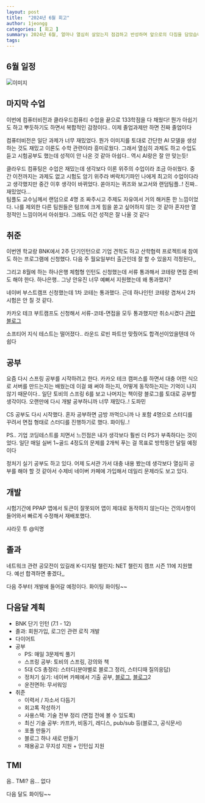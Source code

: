 ```yaml
---
layout: post
title:  "2024년 6월 회고"
author: 1jeongg
categories: [ 회고 ]
summary: 2024년 6월, 얼마나 열심히 살았는지 점검하고 반성하며 앞으로의 다짐을 담았습니다.
tags:
---
```


## 6월 일정
![이미지](https://1jeongg.notion.site/image/https%3A%2F%2Fprod-files-secure.s3.us-west-2.amazonaws.com%2Fc256e108-fd9a-4c15-9548-7caa838d19b2%2F8cc91c6b-df2b-4aaf-a85b-e0109f40df4c%2FUntitled.png?table=block&id=0846f9e1-6c43-4d97-862a-0f10d82de556&spaceId=c256e108-fd9a-4c15-9548-7caa838d19b2&width=1160&userId=&cache=v2)

## 마지막 수업

이번에 컴퓨터비전과 클라우드컴퓨티 수업을 끝으로 133학점을 다 채웠다! 
뭔가 아쉽기도 하고 뿌듯하기도 하면서 복합적인 감정이다.. 이제 졸업과제만 하면 진짜 졸업이다

컴퓨터비전은 일단 과제가 너무 재밌었다. 뭔가 이미지를 토대로 간단한 AI 모델을 생성하는 것도 재밌고 이론도 수학 관련이라 흥미로웠다.
그래서 열심히 과제도 하고 수업도 듣고 시험공부도 했는데 성적이 안 나온 것 같아 아쉽다.. 역시 AI랑은 잘 안 맞는듯!

클라우드 컴퓨팅은 수업은 재밌는데 생각보다 이론 위주의 수업이라 조금 아쉬웠다. 중간 이전까지는 과제도 없고 시험도 암기 위주라 벼락치기파인 나에게 
최고의 수업이다라고 생각했지만 중간 이후 생각이 바뀌었다. 쏟아지는 퀴즈와 보고서와 랜덤팀플..! 진짜.. 재밌었다...   
팀플도 교수님께서 랜덤으로 4명 조 짜주시고 주제도 자유여서 거의 해커톤 한 느낌이었다. 나를 제외한 다른 팀원들은 텀프에 크게
힘을 쏟고 싶어하지 않는 것 같아 혼자만 열정적인 느낌이어서 아쉬웠다. 그래도 이건 성적은 잘 나올 것 같다


## 취준

이번엔 학교랑 BNK에서 2주 단기인턴으로 기업 견학도 하고 산학협력 프로젝트에 참여도 하는 프로그램에 신청했다.
다음 주 월요일부터 출근인데 잘 할 수 있을지 걱정된다,,

그리고 8월에 하는 하나은행 체험형 인턴도 신청했는데 서류 통과해서 코테랑 면접 준비도 해야 한다. 하나은행.. 그냥 안유진 너무 예뻐서 지원했는데 왜 통과했지?

네이버 부스트캠프 신청했는데 1차 코테는 통과했다. 근데 하나인턴 코테랑 겹쳐서 2차 시험은 안 칠 것 같다.

카카오 테크 부트캠프도 신청해서 서류-코테-면접을 모두 통과했지만 취소시켰다 [관련 블로그](https://1jeongg.github.io/kakao-tech-bootcamp/)

소프티어 지식 테스트는 떨어졌다.. 라운드 로빈 파트만 맞췄어도 합격선이었을텐데 아쉽다

## 공부

요즘 다시 스프링 공부를 시작하려고 한다. 카카오 테크 캠퍼스를 하면서 대충 어떤 식으로 서버를 만드는지는 배웠는데 이걸 왜 써야 하는지, 어떻게 동작하는지는 
기억이 나지 않기 때문이다.. 일단 토비의 스프링 6를 보고 나머지는 책이랑 블로그를 토대로 공부할 생각이다.
오랜만에 다시 개발 공부하니까 너무 재밌다..! 도파민

CS 공부도 다시 시작했다. 혼자 공부하면 금방 까먹으니까 나 포함 4명으로 스터디를 꾸려서 면접 형태로 스터디를 진행하기로 했다. 화이팅..!

PS.. 기업 코딩테스트를 치면서 느낀점은 내가 생각보다 훨씬 더 PS가 부족하다는 것이었다. 일단 매일 실버 1~골드 4정도의 문제를 2개씩 푸는 걸 목표로 방학동안 달릴 예정이다

정처기 실기 공부도 하고 있다. 어제 도서관 가서 대충 내용 봤는데 생각보다 열심히 공부를 해야 할 것 같아서 수제비 네이버 카페에 가입해서 데일리 문제라도 보고 있다.

## 개발

시험기간에 PPAP 앱에서 토큰이 잘못되어 앱이 제대로 동작하지 않는다는 건의사항이 들어와서 빠르게 수정해서 재배포했다.

샤라웃 투 @익명

## 졸과

네트워크 관련 공모전이 있길래 K-디지털 챌린지: NET 챌린지 캠프 시즌 11에 지원했다. 예선 합격하면 좋겠다,,

다음 주부터 개발에 들어갈 예정이다. 화이팅 화이팅~~

## 다음달 계획

- BNK 단기 인턴 (7.1 - 12)
- 졸과: 회원가입, 로그인 관련 로직 개발
- 다이어트
- 공부
    - PS: 매일 3문제씩 풀기
    - 스프링 공부: 토비의 스프링, 강의와 책
    - 5대 CS 총정리: 스터디(분야별로 블로그 정리, 스터디때 질의응답)
    - 정처기 실기: 네이버 카페에서 기출 공부, [블로그](https://chobopark.tistory.com/198), [블로그](https://ss-o.tistory.com/110)2
    - 운전면허: 무서워잉
- 취준
    - 이력서 / 자소서 다듬기
    - 회고록 작성하기
    - 사용스택: 기술 전부 정리 (면접 전에 볼 수 있도록)
    - 최신 기술 공부: 카프카, 비동기, 레디스, pub/sub 등(블로그, 공식문서)
    - 포폴 만들기
    - 블로그 하나 새로 만들기
    - 채용공고 무지성 지원 + 인턴십 지원

## TMI

음.. TMI? 음... 없다

다음 달도 화이팅~~ 
